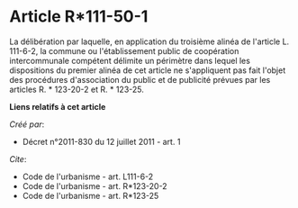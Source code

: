 # Article R*111-50-1

La délibération par laquelle, en application du troisième alinéa de l'article L. 111-6-2, la commune ou l'établissement
public de coopération intercommunale compétent délimite un périmètre dans lequel les dispositions du premier alinéa de cet
article ne s'appliquent pas fait l'objet des procédures d'association du public et de publicité prévues par les articles R. *
123-20-2 et R. * 123-25.

**Liens relatifs à cet article**

_Créé par_:

  - Décret n°2011-830 du 12 juillet 2011 - art. 1

_Cite_:

  - Code de l'urbanisme - art. L111-6-2
  - Code de l'urbanisme - art. R*123-20-2
  - Code de l'urbanisme - art. R*123-25

